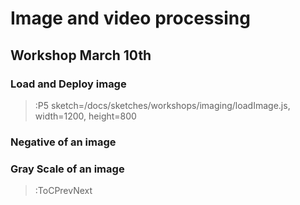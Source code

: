# Image and video processing

## Workshop March 10th

### Load and Deploy image

> :P5 sketch=/docs/sketches/workshops/imaging/loadImage.js, width=1200, height=800


### Negative of an image
### Gray Scale of an image

> :ToCPrevNext